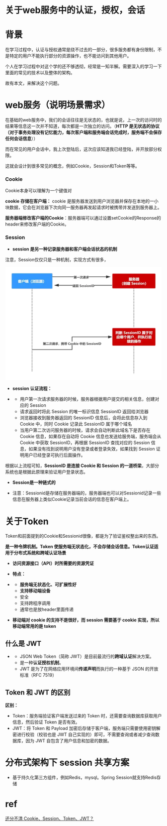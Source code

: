 # 关于web服务中的认证，授权，会话




# 背景

在学习过程中，认证与授权通常是绕不过去的一部分，很多服务都有身份限制，不是特定的用户不能执行部分的资源操作，也不能访问到其他用户。

个人在学习过程中对这个学的还不够透彻，经常是一知半解。需要深入的学习一下里面的常见的技术以及整体的架构。

故有本文，来解决这个问题。



# web服务（说明场景需求）

在基础的web服务中，我们的会话往往是无状态的，也就是说，上一次的访问时的结果等信息这一次并不知道，每次都是一次独立的访问。（**HTTP 是无状态的协议（对于事务处理没有记忆能力，每次客户端和服务端会话完成时，服务端不会保存任何会话信息**））

而在常见的用户会话中，我上次登陆后，这次应该知道我已经登陆，并开放部分权限。

这就会设计到很多常见的概念，例如Cookie，Session和Token等等。





### Cookie

Cookie本身可以理解为一个键值对

**cookie 存储在客户端：** cookie 是服务器发送到用户浏览器并保存在本地的一小块数据，它会在浏览器下次向同一服务器再发起请求时被携带并发送到服务器上。

**服务器端修改客户端的Cookie**：服务器端可以通过设置setCookie的Response的header来修改客户端的Cookie。



### Session

- **session 是另一种记录服务器和客户端会话状态的机制**

注意，Session仅仅只是一种机制，实现方式有很多，

![v2-369c25ea411974a1cd4d6ed69d533bcb_b](https://raw.githubusercontent.com/kengerlwl/kengerlwl.github.io/master/image/1c96dc0740678a515e90ba0f3ee8ff6f/b5b07d10863a53a4cb4e74fd08677838.png)



- **session 认证流程：**

- - 用户第一次请求服务器的时候，服务器根据用户提交的相关信息，创建对应的 Session
  - 请求返回时将此 Session 的唯一标识信息 SessionID 返回给浏览器
  - 浏览器接收到服务器返回的 SessionID 信息后，会将此信息存入到 Cookie 中，同时 Cookie 记录此 SessionID 属于哪个域名
  - 当用户第二次访问服务器的时候，请求会自动判断此域名下是否存在 Cookie 信息，如果存在自动将 Cookie 信息也发送给服务端，服务端会从 Cookie 中获取 SessionID，再根据 SessionID 查找对应的 Session 信息，如果没有找到说明用户没有登录或者登录失效，如果找到 Session 证明用户已经登录可执行后面操作。

根据以上流程可知，**SessionID 是连接 Cookie 和 Session 的一道桥梁**，大部分系统也是根据此原理来验证用户登录状态。

- **Session是一种链式的**

- 注意：Sessionid是存储在服务器端的，服务器端也可以对Sessionid记录一些信息在服务器上类似Cookie记录当前会话的信息在客户端上。



# 关于Token

Token和前面提到的Cookie和Sessionid很像，都是为了验证鉴权整出来的东西。

**是一种令牌机制。Token 使服务端无状态化，不会存储会话信息。Token认证适用于分布式系统和跨域认证场景**

- **访问资源接口（API）时所需要的资源凭证**

- **特点：**

- - **服务端无状态化、可扩展性好**
  - **支持移动端设备**
  - 安全
  - 支持跨程序调用
  - 通常也是放header里面传递
- **移动端对 cookie 的支持不是很好，而 session 需要基于 cookie 实现，所以移动端常用的是 token**

## **什么是 JWT**

- - JSON Web Token（简称 JWT）是目前最流行的**跨域认证**解决方案。
  - 是一种**认证授权机制**。
  - JWT 是为了在网络应用环境间**传递声明**而执行的一种基于 JSON 的开放标准（RFC 7519）

## **Token 和 JWT 的区别**

**区别：**

- Token：服务端验证客户端发送过来的 Token 时，还需要查询数据库获取用户信息，然后验证 Token 是否有效。
- JWT：将 Token 和 Payload 加密后存储于客户端，服务端只需要使用密钥解密进行校验（校验也是 JWT 自己实现的）即可，不需要查询或者减少查询数据库，因为 JWT 自包含了用户信息和加密的数据。





# **分布式架构下 session 共享方案**

- 基于持久化第三方组件，例如Redis，mysql。Spring Session就支持Redis存储

# ref

[还分不清 Cookie、Session、Token、JWT？](https://zhuanlan.zhihu.com/p/164696755)

